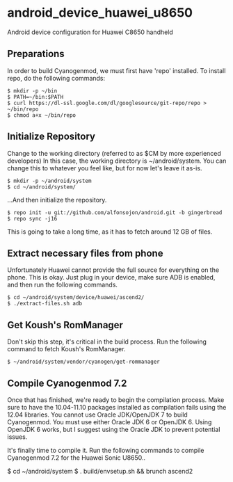 android_device_huawei_u8650
===========================

Android device configuration for Huawei C8650 handheld


Preparations
--
In order to build Cyanogenmod, we must first have 'repo' installed. To install repo, do the following commands:

	$ mkdir -p ~/bin
	$ PATH=~/bin:$PATH
	$ curl https://dl-ssl.google.com/dl/googlesource/git-repo/repo > ~/bin/repo
	$ chmod a+x ~/bin/repo

Initialize Repository
--
Change to the working directory (referred to as $CM by more experienced developers)
In this case, the working directory is ~/android/system. You can change this to whatever you feel like, but for now let's leave it as-is.

	$ mkdir -p ~/android/system
	$ cd ~/android/system/

...And then initialize the repository.

	$ repo init -u git://github.com/alfonsojon/android.git -b gingerbread
	$ repo sync -j16

This is going to take a long time, as it has to fetch around 12 GB of files.

Extract necessary files from phone
--
Unfortunately Huawei cannot provide the full source for everything on the phone. This is okay. Just plug in your device, make sure ADB is enabled, and then run the following commands.

	$ cd ~/android/system/device/huawei/ascend2/
	$ ./extract-files.sh adb

Get Koush's RomManager
--
Don't skip this step, it's critical in the build process.
Run the following command to fetch Koush's RomManager.

	$ ~/android/system/vendor/cyanogen/get-rommanager

Compile Cyanogenmod 7.2
--
Once that has finished, we're ready to begin the compilation process. Make sure to have the 10.04-11.10 packages installed as compilation fails using the 12.04 libraries. You cannot use Oracle JDK/OpenJDK 7 to build Cyanogenmod. You must use either Oracle JDK 6 or OpenJDK 6. Using OpenJDK 6 works, but I suggest using the Oracle JDK to prevent potential issues.

It's finally time to compile it. Run the following commands to compile Cyanogenmod 7.2 for the Huawei Sonic U8650..

$ cd ~/android/system
$ . build/envsetup.sh && brunch ascend2
